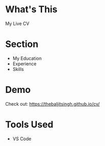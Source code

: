 # What's This
My Live CV

# Section
- My Education
- Experience
- Skills

# Demo
Check out: https://thebaljitsingh.github.io/cv/

# Tools Used
- VS Code
